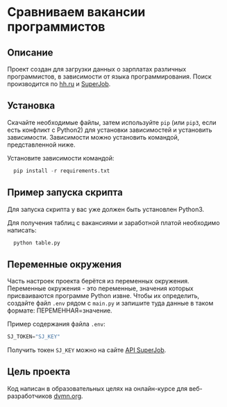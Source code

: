# Сравниваем вакансии программистов
## Описание
Проект создан для загрузки данных о зарплатах различных программистов, в зависимости от языка программирования. Поиск производится по [hh.ru](https://hh.ru) и [SuperJob](https://www.superjob.ru). 


## Установка
Скачайте необходимые файлы, затем используйте `pip` (или `pip3`, если есть конфликт с Python2) для установки зависимостей и установить зависимости. Зависимости можно установить командой, представленной ниже.

Установите зависимости командой:
```python
  pip install -r requirements.txt
```

## Пример запуска скрипта
Для запуска скрипта у вас уже должен быть установлен Python3.

Для получения таблиц с вакансиями и заработной платой необходимо написать:

```python
  python table.py
```

## Переменные окружения
Часть настроек проекта берётся из переменных окружения. 
Переменные окружения - это переменные, значения которых присваиваются программе Python извне.
Чтобы их определить, создайте файл `.env` рядом с `main.py` и запишите туда данные в таком формате: ПЕРЕМЕННАЯ=значение.

Пример содержания файла `.env`:

```python
SJ_TOKEN="SJ_KEY"
```

Получить токен `SJ_KEY` можно на сайте [API SuperJob](https://api.superjob.ru/). 

## Цель проекта
Код написан в образовательных целях на онлайн-курсе для веб-разработчиков [dvmn.org](https://dvmn.org/).